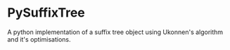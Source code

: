 PySuffixTree
============

A python implementation of a suffix tree object using Ukonnen's algorithm and it's optimisations.
